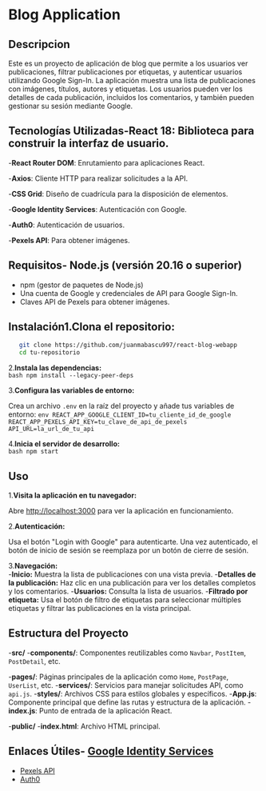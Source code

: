 # Blog Application

## Descripcion

Este es un proyecto de aplicación de blog que permite a los usuarios ver publicaciones, filtrar publicaciones por etiquetas, y autenticar usuarios utilizando Google Sign-In. La aplicación muestra una lista de publicaciones con imágenes, títulos, autores y etiquetas. Los usuarios pueden ver los detalles de cada publicación, incluidos los comentarios, y también pueden gestionar su sesión mediante Google.

## Tecnologías Utilizadas-**React 18**: Biblioteca para construir la interfaz de usuario.

-**React Router DOM**: Enrutamiento para aplicaciones React.

-**Axios**: Cliente HTTP para realizar solicitudes a la API.

-**CSS Grid**: Diseño de cuadrícula para la disposición de elementos.

-**Google Identity Services**: Autenticación con Google.

-**Auth0**: Autenticación de usuarios.

-**Pexels API**: Para obtener imágenes.

## Requisitos- Node.js (versión 20.16 o superior)

- npm (gestor de paquetes de Node.js)
- Una cuenta de Google y credenciales de API para Google Sign-In.
- Claves API de Pexels para obtener imágenes.

## Instalación1.**Clona el repositorio:**

```bash
   git clone https://github.com/juanmabascu997/react-blog-webapp
   cd tu-repositorio
```

2.**Instala las dependencias:**  
 `bash
    npm install --legacy-peer-deps
    `

3.**Configura las variables de entorno:**

Crea un archivo `.env` en la raíz del proyecto y añade tus variables de entorno:
`env
    REACT_APP_GOOGLE_CLIENT_ID=tu_cliente_id_de_google
    REACT_APP_PEXELS_API_KEY=tu_clave_de_api_de_pexels
    API_URL=la_url_de_tu_api`

4.**Inicia el servidor de desarrollo:**  
 `bash
    npm start
    `

## Uso

1.**Visita la aplicación en tu navegador:**

Abre [http://localhost:3000](http://localhost:3000) para ver la aplicación en funcionamiento.

2.**Autenticación:**

Usa el botón "Login with Google" para autenticarte. Una vez autenticado, el botón de inicio de sesión se reemplaza por un botón de cierre de sesión.

3.**Navegación:**  
 -**Inicio:** Muestra la lista de publicaciones con una vista previa. -**Detalles de la publicación:** Haz clic en una publicación para ver los detalles completos y los comentarios. -**Usuarios:** Consulta la lista de usuarios. -**Filtrado por etiqueta:** Usa el botón de filtro de etiquetas para seleccionar múltiples etiquetas y filtrar las publicaciones en la vista principal.

## Estructura del Proyecto
-**src/** 
-**components/**: Componentes reutilizables como `Navbar`, `PostItem`, `PostDetail`, etc.

-**pages/**: Páginas principales de la aplicación como `Home`, `PostPage`, `UserList`, etc. 
-**services/**: Servicios para manejar solicitudes API, como `api.js`. 
-**styles/**: Archivos CSS para estilos globales y específicos. 
-**App.js**: Componente principal que define las rutas y estructura de la aplicación. 
-**index.js**: Punto de entrada de la aplicación React.

-**public/** 
-**index.html**: Archivo HTML principal.

## Enlaces Útiles- [Google Identity Services](https://developers.google.com/identity)

- [Pexels API](https://www.pexels.com/api/)
- [Auth0](https://auth0.com/)
